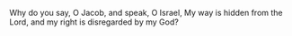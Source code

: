 Why do you say, O Jacob, and speak, O Israel, My way is hidden from the Lord, and my right is disregarded by my God?
